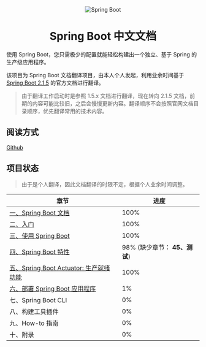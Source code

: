<div align="center">
    <img src="https://spring.io/img/homepage/icon-spring-boot.svg" alt="Spring Boot">
    <h1>Spring Boot 中文文档</h1>
</div> 

使用 Spring Boot，您只需极少的配置就能轻松构建出一个独立、基于 Spring 的生产级应用程序。

该项目为 Spring Boot 文档翻译项目，由本人个人发起，利用业余时间基于 [Spring Boot 2.1.5](https://docs.spring.io/spring-boot/docs/2.1.5.RELEASE/reference/htmlsingle) 的官方文档进行翻译。

> 由于翻译工作启动时是参照 1.5.x 文档进行翻译，现在转向 2.1.5 文档，前期的内容可能比较旧，之后会慢慢更新内容。翻译顺序不会按照官网文档目录顺序，优先翻译常用的技术内容。

## 阅读方式

[Github](https://github.com/Opamper/Opamper.github.io/blob/master/otherpage/springboot/SUMMARY.md)

## 项目状态

> 由于是个人翻译，因此文档翻译的时限不定，根据个人业余时间调整。

| 章节 | 进度 |
| --- | --- |
| [一、Spring Boot 文档](pages/boot-documentation.md#boot-documentation) | 100% |
| [二、入门](pages/getting-started.md) | 100% |
| [三、使用 Spring Boot](pages/using-spring-boot.md) | 100% |
| [四、Spring Boot 特性](pages/spring-boot-features.md#boot-features) | 98% (缺少章节： **45、测试**)|
| [五、Spring Boot Actuator: 生产就绪功能](pages/production-ready.md#production-ready) | 100% |
| [六、部署 Spring Boot 应用程序](deployment.md) | 1% |
| 七、Spring Boot CLI | 0% |
| 八、构建工具插件 | 0% |
| 九、How-to 指南 | 0% |
| 十、附录 | 0% |
